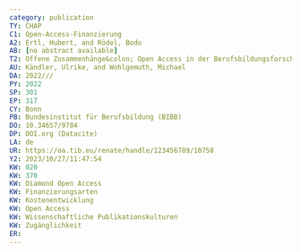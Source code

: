 ```yaml
---
category: publication
TY: CHAP
C1: Open-Access-Finanzierung
A2: Ertl, Hubert, and Rödel, Bodo
AB: [no abstract available]
T2: Offene Zusammenhänge&colon; Open Access in der Berufsbildungsforschung
AU: Kändler, Ulrike, and Wohlgemuth, Michael
DA: 2022///
PY: 2022
SP: 301
EP: 317
CY: Bonn
PB: Bundesinstitut für Berufsbildung (BIBB)
DO: 10.34657/9784
DP: DOI.org (Datacite)
LA: de
UR: https://oa.tib.eu/renate/handle/123456789/10758
Y2: 2023/10/27/11:47:54
KW: 020
KW: 370
KW: Diamond Open Access
KW: Finanzierungsarten
KW: Kostenentwicklung
KW: Open Access
KW: Wissenschaftliche Publikationskulturen
KW: Zugänglichkeit
ER: 
---
```

